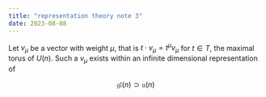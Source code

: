 ```yaml
---
title: "representation theory note 3"
date: 2023-08-08
---
```


Let $v_\mu$ be a vector with weight $\mu$, that is $t\cdot v_\mu=t^\mu v_\mu$ for $t\in T$, the maximal torus of $U(n)$. Such a $v_\mu$ exists within an infinite dimensional representation of 

$$
\mathfrak{gl}(n)\supset \mathfrak{u}(n)
$$
